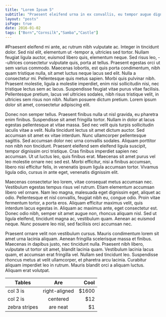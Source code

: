 ```yaml
---
title: "Lorem Ipsum 5"
subtitle: "Praesent eleifend urna in ex convallis, eu tempor augue dignissim. Morbi fringilla quam at elit pellentesque scelerisque. Pellentesque eu rutrum eros. Praesent a semper mi, id sagittis velit. In venenatis, diam id interdum rhoncus, ex lorem mollis leo, nec tempor massa magna quis tortor. Sed pharetra ex et tincidunt gravida. Maecenas efficitur nisi sit amet magna venenatis, sit amet bibendum elit commodo. Aenean viverra libero ac egestas blandit. Nunc id consectetur ante. Pellentesque tincidunt congue leo a laoreet."
layout: "posts"
isPage: true
date: 2016-01-02
tags: ["Born","Cornsilk","Samba","Castle"]
---
```


#Praesent eleifend mi ante, ac rutrum nibh vulputate ac. Integer in tincidunt dolor. Sed nisl elit, elementum ut
-tempor a, ultricies sed tortor. Nullam feugiat ligula auctor, euismod libero quis, elementum neque. Sed risus leo, --ultrices consectetur vulputate quis, porta at tellus. Praesent egestas orci ut sem varius commodo. Maecenas lobortis, est quis porta condimentum, nibh quam tristique nulla, sit amet luctus neque lacus sed elit. Nulla a consectetur mi. Pellentesque quis metus sapien. Morbi quis pulvinar nibh. Praesent molestie, ligula a molestie imperdiet, enim nisi sollicitudin nisi, nec tristique lectus sem ac lacus. Suspendisse feugiat vitae purus vitae facilisis. Pellentesque pretium, lacus vel ultricies sodales, nibh risus tristique velit, in ultricies sem risus non nibh. Nullam posuere dictum pretium. Lorem ipsum dolor sit amet, consectetur adipiscing elit.

Donec non semper tellus. Praesent finibus nulla ut nisl gravida, eu pharetra enim finibus. Suspendisse sit amet fringilla tortor. Nullam in dolor at lacus egestas pellentesque at vitae massa. Sed nec velit quis turpis sollicitudin iaculis vitae a velit. Nulla tincidunt lectus sit amet dictum auctor. Sed accumsan sit amet ex vitae interdum. Nunc ullamcorper pellentesque sagittis. Sed accumsan dolor nec urna convallis sodales. Aliquam porttitor non nibh non tincidunt. Praesent eleifend sem eleifend ligula suscipit, tempor dignissim orci tristique. Cras finibus imperdiet sapien nec accumsan. Ut ut luctus leo, quis finibus erat. Maecenas sit amet purus vel leo molestie ornare nec sed est. Morbi efficitur, nisi a finibus accumsan, libero nisi efficitur felis, in venenatis ipsum ligula accumsan tortor. Vivamus ligula odio, cursus in ante eget, venenatis dignissim elit.

Maecenas consectetur leo lorem, vitae consequat metus accumsan nec. Vestibulum egestas tempus risus vel rutrum. Etiam elementum accumsan libero vel ornare. Nam leo magna, malesuada eget dignissim eget, aliquet ac odio. Pellentesque et nisl convallis, feugiat nibh eu, congue odio. Proin vitae fermentum tortor, a porta eros. Aliquam efficitur maximus velit, quis interdum lacus egestas in. Aliquam ac maximus ante, eget consectetur est. Donec odio nibh, semper sit amet augue non, rhoncus aliquam nisl. Sed ut ligula eleifend, tincidunt magna ac, vestibulum quam. Aenean ac euismod neque. Nunc posuere leo nisl, sed facilisis orci accumsan nec.

Praesent ornare velit non vestibulum cursus. Mauris condimentum lorem sit amet urna lacinia aliquam. Aenean fringilla scelerisque massa et finibus. Maecenas in dapibus justo, nec tincidunt nulla. Praesent nibh libero, vulputate ut tortor sit amet, blandit lacinia quam. Vestibulum lacinia lacus quam, et accumsan erat fringilla vel. Nullam sed tincidunt leo. Suspendisse rhoncus metus at velit ullamcorper, et pharetra arcu lacinia. Curabitur aliquam imperdiet leo in rutrum. Mauris blandit orci a aliquam luctus. Aliquam erat volutpat.

| Tables        | Are           | Cool  |
| ------------- |:-------------:| -----:|
| col 3 is      | right-aligned | $1600 |
| col 2 is      | centered      |   $12 |
| zebra stripes | are neat      |    $1 |
